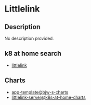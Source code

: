 # Littlelink

## Description

No description provided.

## k8 at home search

- [littlelink](https://nanne.dev/k8s-at-home-search/#/littlelink)

## Charts

- [app-template@bjw-s-charts](https://bjw-s.github.io/helm-charts/)
- [littlelink-server@k8s-at-home-charts](https://k8s-at-home.com/charts/)
